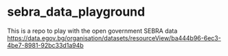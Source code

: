 # sebra_data_playground
This is a repo to play with the open government SEBRA data https://data.egov.bg/organisation/datasets/resourceView/ba444b96-6ec3-4be7-8981-92bc33d1a94b
